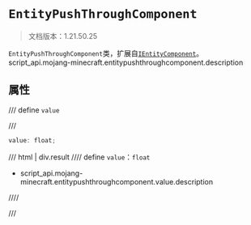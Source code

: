 # `EntityPushThroughComponent`

> 文档版本：1.21.50.25

`EntityPushThroughComponent`类，扩展自[`IEntityComponent`](./ientitycomponent.md)。script_api.mojang-minecraft.entitypushthroughcomponent.description

## 属性

/// define
`value`


///

```js
value: float;
```

/// html | div.result
//// define
`value`：`float`

- script_api.mojang-minecraft.entitypushthroughcomponent.value.description


////

///

